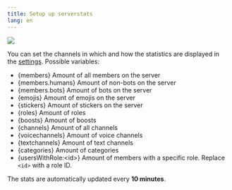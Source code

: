 ```yaml
---
title: Setup up serverstats
lang: en
---
```


![](https://tomatenkuchen.eu/assets/images/stats_dark.png)

You can set the channels in which and how the statistics are displayed in the [settings](https://tomatenkuchen.eu/dashboard/settings/).
Possible variables:
* {members} Amount of all members on the server
* {members.humans} Amount of non-bots on the server
* {members.bots} Amount of bots on the server
* {emojis} Amount of emojis on the server
* {stickers} Amount of stickers on the server
* {roles} Amount of roles
* {boosts} Amount of boosts
* {channels} Amount of all channels
* {voicechannels} Amount of voice channels
* {textchannels} Amount of text channels
* {categories} Amount of categories
* {usersWithRole:&lt;id&gt;} Amount of members with a specific role. Replace `<id>` with a role ID.

The stats are automatically updated every **10 minutes**.
